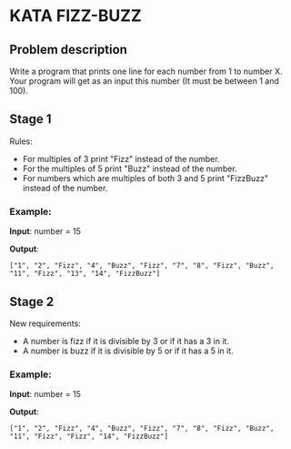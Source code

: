 # KATA FIZZ-BUZZ

## Problem description

Write a program that prints one line for each number from 1 to number X.
Your program will get as an input this number (It must be between 1 and 100).


## Stage 1

Rules:
- For multiples of 3 print "Fizz" instead of the number.
- For the multiples of 5 print "Buzz" instead of the number.
- For numbers which are multiples of both 3 and 5 print "FizzBuzz" instead of the number.


### Example:

**Input**:
number = 15


**Output**:
```
["1", "2", "Fizz", "4", "Buzz", "Fizz", "7", "8", "Fizz", "Buzz", "11", "Fizz", "13", "14", "FizzBuzz"]
```


## Stage 2

New requirements:

- A number is fizz if it is divisible by 3 or if it has a 3 in it.
- A number is buzz if it is divisible by 5 or if it has a 5 in it.

### Example:

**Input**:
number = 15


**Output**:
```
["1", "2", "Fizz", "4", "Buzz", "Fizz", "7", "8", "Fizz", "Buzz", "11", "Fizz", "Fizz", "14", "FizzBuzz"]
```
